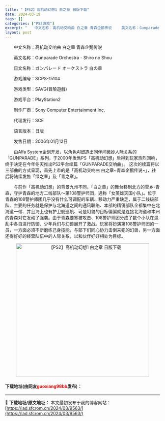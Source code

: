 ```yaml
---
title: "【PS2】高机动幻想1 白之章 日版下载"
date: 2024-03-19
tags: []
categories: ["PS2游戏"]
excerpt: "　　中文名称：高机动交响曲 白之章 青森企鹅传说 　　英文名称：Gunparade Orchestra - Shiro no Shou 　　日文名称：ガンパレード オーケストラ 白の章 　　游戏编号：SCPS-15104 　　游戏类型：SAVG(冒險遊戲) 　　游戏平台：PlayStation2 　&hellip;"
layout: post
---
```


 <p>　　中文名称：高机动交响曲 白之章 青森企鹅传说</p> <p>　　英文名称：Gunparade Orchestra - Shiro no Shou</p> <p>　　日文名称：ガンパレード オーケストラ 白の章</p> <p>　　游戏编号：SCPS-15104</p> <p>　　游戏类型：SAVG(冒險遊戲)</p> <p>　　游戏平台：PlayStation2</p> <p>　　制作厂商：Sony Computer Entertainment Inc.</p> <p>　　代理发行：SCE</p> <p>　　语言版本：日版</p> <p>　　发售日期：2006年01月12日</p> <p>　　由Alfa System企划开发，以角色AI塑造出同伴间微妙人际关系的「GUNPARADE」系列，于2000年发售PS「高机动幻想」后得到玩家热烈回响，终于决定在今年冬天推出PS2平台续篇「GUNPARADE交响曲」。 这次的续篇将以三部曲的方式呈现，首先上市的是「高机动交响曲 白之章~青森企鹅传说~」，往后将陆续发售「绿之章」及「青之章」。</p> <p>　　与前作「高机动幻想」的背景九州不同，「白之章」的舞台移到北方的雪乡-青森，守护青森的地方二线部队～第108警护师团，通称「女英雄天国小队」。位于青森的108警护师团几乎没有什么可调配的车辆、移动力严重缺乏，属于二线级部队、主要的任务就是保护与北海道之间的通讯联络、本部的精锐部队全都集中在北海道一带、并且海上也有护卫舰巡航、可是幻兽的目标偏偏就是连接北海道和本州的青森对它发动了强袭。由于青森要塞被攻击、108警护师团分成了数个小队在混乱中各自进行防御、少年兵们与幻兽展开了激战。玩家将扮演第108警护师团的一员，一方面必须不断磨练己身技能，与部下们同心协力击倒来犯的幻兽，另一方面还得好好的经营队伍中的人际关系，以和伙伴好好相处为目标。</p> <p align="center"><img align="" border="0" src="https://lad.sfcrom.cn/wp-content/uploads/2024/03/20240319_65f997d474e83.jpg" width="434" alt="【PS2】高机动幻想1 白之章 日版下载" /></p> <p><h4>下载地址(由网友<font color="red">guoxiang98bb</font>发布)：</h4></p> 

---
📖 **下载地址/原文地址：** 本文最初发布于我的博客网站：[https://lad.sfcrom.cn/2024/03/9563/](https://lad.sfcrom.cn/2024/03/9563/)
